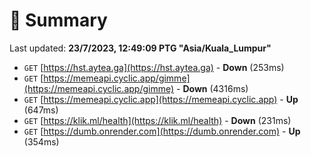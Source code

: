 # 📖 Summary
Last updated: **23/7/2023, 12:49:09 PTG "Asia/Kuala_Lumpur"**

- `GET` [https://hst.aytea.ga](https://hst.aytea.ga) - **Down** (253ms)
- `GET` [https://memeapi.cyclic.app/gimme](https://memeapi.cyclic.app/gimme) - **Down** (4316ms)
- `GET` [https://memeapi.cyclic.app](https://memeapi.cyclic.app) - **Up** (647ms)
- `GET` [https://klik.ml/health](https://klik.ml/health) - **Down** (231ms)
- `GET` [https://dumb.onrender.com](https://dumb.onrender.com) - **Up** (354ms)
